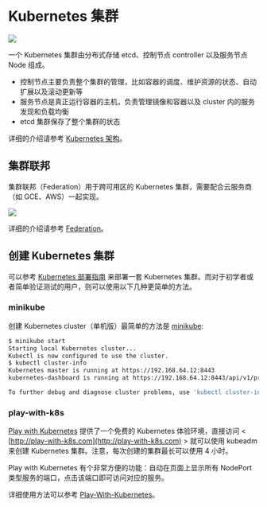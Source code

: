 # Kubernetes 集群

![](../.gitbook/assets/architecture%20%287%29.png)

一个 Kubernetes 集群由分布式存储 etcd、控制节点 controller 以及服务节点 Node 组成。

* 控制节点主要负责整个集群的管理，比如容器的调度、维护资源的状态、自动扩展以及滚动更新等
* 服务节点是真正运行容器的主机，负责管理镜像和容器以及 cluster 内的服务发现和负载均衡
* etcd 集群保存了整个集群的状态

详细的介绍请参考 [Kubernetes 架构](../concepts/architecture.md)。

## 集群联邦

集群联邦（Federation）用于跨可用区的 Kubernetes 集群，需要配合云服务商（如 GCE、AWS）一起实现。

![](../.gitbook/assets/federation%20%284%29.png)

详细的介绍请参考 [Federation](../concepts/components/federation.md)。

## 创建 Kubernetes 集群

可以参考 [Kubernetes 部署指南](../setup/index.md) 来部署一套 Kubernetes 集群。而对于初学者或者简单验证测试的用户，则可以使用以下几种更简单的方法。

### minikube

创建 Kubernetes cluster（单机版）最简单的方法是 [minikube](https://github.com/kubernetes/minikube):

```bash
$ minikube start
Starting local Kubernetes cluster...
Kubectl is now configured to use the cluster.
$ kubectl cluster-info
Kubernetes master is running at https://192.168.64.12:8443
kubernetes-dashboard is running at https://192.168.64.12:8443/api/v1/proxy/namespaces/kube-system/services/kubernetes-dashboard

To further debug and diagnose cluster problems, use 'kubectl cluster-info dump'.
```

### play-with-k8s

[Play with Kubernetes](http://play-with-k8s.com) 提供了一个免费的 Kubernetes 体验环境，直接访问 &lt; [http://play-with-k8s.com](http://play-with-k8s.com) &gt; 就可以使用 kubeadm 来创建 Kubernetes 集群。注意，每次创建的集群最长可以使用 4 小时。

Play with Kubernetes 有个非常方便的功能：自动在页面上显示所有 NodePort 类型服务的端口，点击该端口即可访问对应的服务。

详细使用方法可以参考 [Play-With-Kubernetes](https://github.com/feiskyer/kubernetes-handbook/tree/549e0e3c9ba0175e64b2d4719b5a46e9016d532b/appendix/play-with-k8s.md)。

